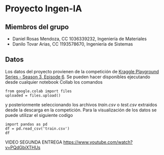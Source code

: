 # Proyecto Ingen-IA
## Miembros del grupo
- Daniel Rosas Mendoza, CC 1036339232, Ingeniería de Materiales
- Danilo Tovar Arias, CC 1193578670, Ingeniería de Sistemas

## Datos
Los datos del proyecto provienen de la competición de [Kraggle Playground Series - Season 3, Episode 6](https://www.kaggle.com/competitions/playground-series-s3e6/overview). Se pueden hacer disponibles ejecutando desde cualquier notebook Collab los comandos
```
from google.colab import files
uploaded = files.upload()
```
y posteriormente seleccionando los archivos _train.csv_ o _test.csv_ extraidos desde la descarga en la competición.
Para la visualización de los datos se puede utilizar el siguiente codigo
```
import pandas as pd
df = pd.read_csv('train.csv')
df
```
VIDEO SEGUNDA ENTREGA
https://www.youtube.com/watch?v=PQdGbiXTHUs
